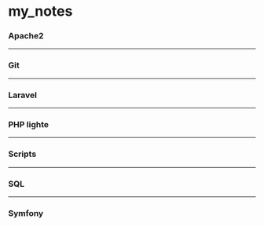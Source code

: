 # my_notes

### Apache2
***
### Git
***
### Laravel
***
### PHP lighte
***
### Scripts
***
### SQL
***
### Symfony
